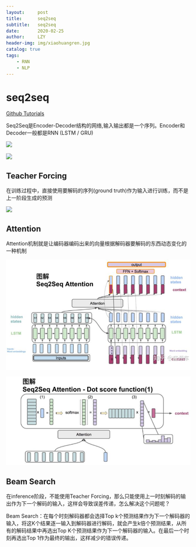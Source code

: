 ```yaml
---
layout:     post
title:      seq2seq
subtitle:   seq2seq
date:       2020-02-25
author:     LZY
header-img: img/xiaohuangren.jpg
catalog: true
tags:
    - RNN
    - NLP
---
```


# seq2seq

[Github Tutorials](https://github.com/bentrevett/pytorch-seq2seq)

Seq2Seq是Encoder-Decoder结构的网络,输入输出都是一个序列。Encoder和Decoder一般都是RNN (LSTM / GRU)

![](/img/V200.jpg)


![](/img/22325.png)

## Teacher Forcing

在训练过程中，直接使用要解码的序列(ground truth)作为输入进行训练，而不是上一阶段生成的预测

![](/img/22326.png)

## Attention

Attention机制就是让编码器编码出来的向量根据解码器要解码的东西动态变化的一种机制

![](/img/66251.png)

![](/img/66282.png)

## Beam Search

在inference阶段，不能使用Teacher Forcing，那么只能使用上一时刻解码的输出作为下一个解码的输入，这样会导致误差传递，怎么解决这个问题呢？

Beam Search：在每个时刻解码器都会选择Top k个预测结果作为下一个解码器的输入，将这K个结果逐一输入到解码器进行解码，就会产生k倍个预测结果，从所有的解码结果中再选出Top K个预测结果作为下一个解码器的输入。在最后一个时刻再选出Top 1作为最终的输出，这样减少的错误传递。

